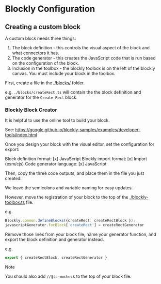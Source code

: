 # Blockly Configuration

## Creating a custom block

A custom block needs three things:

1. The block definition - this controls the visual aspect of the block and what connectors it has.
2. The code generator - this creates the JavaScript code that is run based on the configuration of the block.
3. Inclusion in the toolbox - the blockly toolbox is on the left of the blockly canvas. You must include your block in the toolbox.

First, create a file in the [./blocks/](./blocks/) folder. 

e.g. `./blocks/createRect.ts` will contain the the block definition and generator for the `Create Rect` block.

### Blockly Block Creator
It is helpful to use the online tool to build your block.

See: https://google.github.io/blockly-samples/examples/developer-tools/index.html

Once you design your block with the visual editor, set the configuration for export:

Block definition format: [x] JavaScript
Blockly import format: [x] Import (esm/cjs)
Code generator language: [x] JavaScript

Then, copy the three code outputs, and place them in the file you just created.

We leave the semicolons and variable naming for easy updates.

However, move the registration of your block to the top of the [./blockly-toolbox.ts]([./blockly-toolbox.ts) file.

e.g. 

```TypeScript
Blockly.common.defineBlocks({createRect: createRectBlock });
javascriptGenerator.forBlock['createRect'] = createRectGenerator
```

Remove those lines from your block file, name your generator function, and export the block definition and generator instead.

e.g.

```JavaScript
export { createRectBlock, createRectGenerator }
```

> [!NOTE]
> You should also add `//@ts-nocheck` to the top of your block file.
